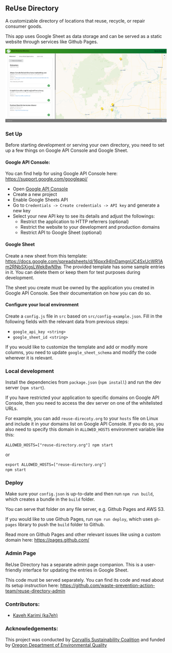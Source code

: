 ## ReUse Directory

A customizable directory of locations that reuse, recycle, or repair consumer goods.

This app uses Google Sheet as data storage and can be served as a static website through services like Github Pages.

![screenshot](docs/screenshot_a.png)

### Set Up

Before starting development or serving your own directory, you need to set up a few things on Google API Console and Google Sheet.

#### Google API Console:
You can find help for using Google API Console here: https://support.google.com/googleapi/

- Open [Google API Console](https://console.developers.google.com/)
- Create a new project
- Enable Google Sheets API
- Go to `Credentials -> Create credentials -> API key` and generate a new key
- Select your new API key to see its details and adjust the followings:
    - Restrict the application to HTTP referrers (optional)
    - Restrict the website to your development and production domains
    - Restrict API to Google Sheet (optional)

#### Google Sheet

Create a new sheet from this template: https://docs.google.com/spreadsheets/d/16pxx94InDamgnUC4SxUcWR1Am2RNbSXjgsLWek8wN9w.
The provided template has some sample entries in it. You can delete them or keep them for test purposes during development.

The sheet you create must be owned by the application you created in Google API Console. See their documentation on how you can do so.

#### Configure your local environment

Create a `config.js` file in `src` based on `src/config-example.json`.
Fill in the following fields with the relevant data from previous steps:

- `google_api_key <string>`
- `google_sheet_id <string>`

If you would like to customize the template and add or modify more columns, you need to update `google_sheet_schema` and modify the code wherever it is relevant.

### Local development

Install the dependencies from `package.json` (`npm install`) and run the dev server (`npm start`).

If you have restricted your application to specific domains on Google API Console, then you need to access the dev server on one of the whitelisted URLs.

For example, you can add `reuse-direcoty.org` to your `hosts` file on Linux and include it in your domains list on Google API Console.
If you do so, you also need to specify this domain in `ALLOWED_HOSTS` environment variable like this:

`ALLOWED_HOSTS=["reuse-directory.org"] npm start`
 
 or
 
 ```
 export ALLOWED_HOSTS=["reuse-directory.org"]
 npm start 
 ```

### Deploy

Make sure your `config.json` is up-to-date and then run `npm run build`, which creates a bundle in the `build` folder.

You can serve that folder on any file server, e.g. Github Pages and AWS S3.

If you would like to use Github Pages, run `npm run deploy`, which uses `gh-pages` library to push the `build` folder to Github.

Read more on Github Pages and other relevant issues like using a custom domain here: https://pages.github.com/ 


### Admin Page

ReUse Directory has a separate admin page companion. This is a user-friendly interface for updating the entries in Google Sheet.

This code must be served separately. You can find its code and read about its setup instruction here: https://github.com/waste-prevention-action-team/reuse-directory-admin 


### Contributors:

- [Kaveh Karimi (ka7eh)](https://github.com/ka7eh)

### Acknowledgements:

This project was conducted by [Corvallis Sustainability Coalition](https://sustainablecorvallis.org/) and funded by [Oregon Department of Environmental Quality](https://www.oregon.gov/DEQ)
